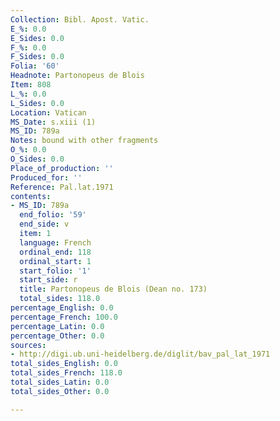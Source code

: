 ```yaml
---
Collection: Bibl. Apost. Vatic.
E_%: 0.0
E_Sides: 0.0
F_%: 0.0
F_Sides: 0.0
Folia: '60'
Headnote: Partonopeus de Blois
Item: 808
L_%: 0.0
L_Sides: 0.0
Location: Vatican
MS_Date: s.xiii (1)
MS_ID: 789a
Notes: bound with other fragments
O_%: 0.0
O_Sides: 0.0
Place_of_production: ''
Produced_for: ''
Reference: Pal.lat.1971
contents:
- MS_ID: 789a
  end_folio: '59'
  end_side: v
  item: 1
  language: French
  ordinal_end: 118
  ordinal_start: 1
  start_folio: '1'
  start_side: r
  title: Partonopeus de Blois (Dean no. 173)
  total_sides: 118.0
percentage_English: 0.0
percentage_French: 100.0
percentage_Latin: 0.0
percentage_Other: 0.0
sources:
- http://digi.ub.uni-heidelberg.de/diglit/bav_pal_lat_1971
total_sides_English: 0.0
total_sides_French: 118.0
total_sides_Latin: 0.0
total_sides_Other: 0.0

---
```


